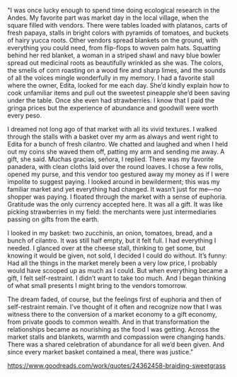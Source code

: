 "I was once lucky enough to spend time doing ecological research in the Andes. My favorite part was market day in the local village, when the square filled with vendors. There were tables loaded with platanos, carts of fresh papaya, stalls in bright colors with pyramids of tomatoes, and buckets of hairy yucca roots. Other vendors spread blankets on the ground, with everything you could need, from flip-flops to woven palm hats. Squatting behind her red blanket, a woman in a striped shawl and navy blue bowler spread out medicinal roots as beautifully wrinkled as she was. The colors, the smells of corn roasting on a wood fire and sharp limes, and the sounds of all the voices mingle wonderfully in my memory. I had a favorite stall where the owner, Edita, looked for me each day. She’d kindly explain how to cook unfamiliar items and pull out the sweetest pineapple she’d been saving under the table. Once she even had strawberries. I know that I paid the gringa prices but the experience of abundance and goodwill were worth every peso.

I dreamed not long ago of that market with all its vivid textures. I walked through the stalls with a basket over my arm as always and went right to Edita for a bunch of fresh cilantro. We chatted and laughed and when I held out my coins she waved them off, patting my arm and sending me away. A gift, she said. Muchas gracias, señora, I replied. There was my favorite panadera, with clean cloths laid over the round loaves. I chose a few rolls, opened my purse, and this vendor too gestured away my money as if I were impolite to suggest paying. I looked around in bewilderment; this was my familiar market and yet everything had changed. It wasn’t just for me—no shopper was paying. I floated through the market with a sense of euphoria. Gratitude was the only currency accepted here. It was all a gift. It was like picking strawberries in my field: the merchants were just intermediaries passing on gifts from the earth.

I looked in my basket: two zucchinis, an onion, tomatoes, bread, and a bunch of cilantro. It was still half empty, but it felt full. I had everything I needed. I glanced over at the cheese stall, thinking to get some, but knowing it would be given, not sold, I decided I could do without. It’s funny: Had all the things in the market merely been a very low price, I probably would have scooped up as much as I could. But when everything became a gift, I felt self-restraint. I didn’t want to take too much. And I began thinking of what small presents I might bring to the vendors tomorrow.

The dream faded, of course, but the feelings first of euphoria and then of self-restraint remain. I’ve thought of it often and recognize now that I was witness there to the conversion of a market economy to a gift economy, from private goods to common wealth. And in that transformation the relationships became as nourishing as the food I was getting. Across the market stalls and blankets, warmth and compassion were changing hands. There was a shared celebration of abundance for all we’d been given. And since every market basket contained a meal, there was justice."

https://www.goodreads.com/work/quotes/24362458-braiding-sweetgrass
